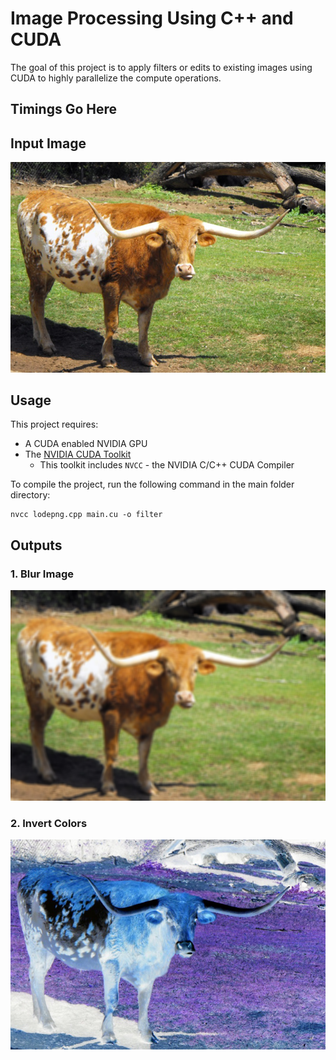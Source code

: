 # Image Processing Using C++ and CUDA
The goal of this project is to apply filters or edits to existing images using CUDA to highly parallelize the compute operations.

## Timings Go Here

## Input Image
![Bevo](/images/bevo.png)

## Usage
This project requires:
* A CUDA enabled NVIDIA GPU
* The [NVIDIA CUDA Toolkit](https://developer.nvidia.com/cuda-toolkit)
  * This toolkit includes `NVCC` - the NVIDIA C/C++ CUDA Compiler

To compile the project, run the following command in the main folder directory:
```
nvcc lodepng.cpp main.cu -o filter
```
## Outputs 
### 1. Blur Image
![Invert](/images/blurbevo.png)
### 2. Invert Colors
![Invert](/images/evilbevo.png)
